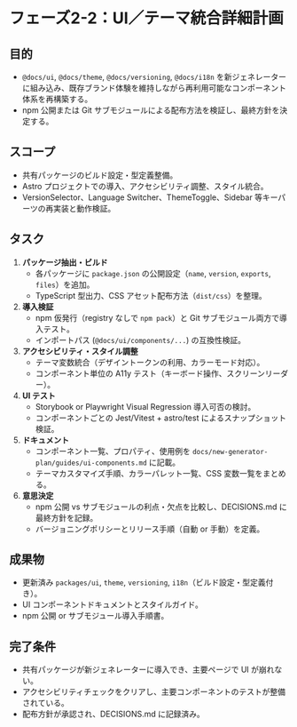 # フェーズ2-2：UI／テーマ統合詳細計画

## 目的
- `@docs/ui`, `@docs/theme`, `@docs/versioning`, `@docs/i18n` を新ジェネレーターに組み込み、既存ブランド体験を維持しながら再利用可能なコンポーネント体系を再構築する。
- npm 公開または Git サブモジュールによる配布方法を検証し、最終方針を決定する。

## スコープ
- 共有パッケージのビルド設定・型定義整備。
- Astro プロジェクトでの導入、アクセシビリティ調整、スタイル統合。
- VersionSelector、Language Switcher、ThemeToggle、Sidebar 等キーパーツの再実装と動作検証。

## タスク
1. **パッケージ抽出・ビルド**
   - 各パッケージに `package.json` の公開設定（`name`, `version`, `exports`, `files`）を追加。  
   - TypeScript 型出力、CSS アセット配布方法（`dist/css`）を整理。
2. **導入検証**
   - npm 仮発行（registry なしで `npm pack`）と Git サブモジュール両方で導入テスト。  
   - インポートパス (`@docs/ui/components/...`) の互換性検証。
3. **アクセシビリティ・スタイル調整**
   - テーマ変数統合（デザイントークンの利用、カラーモード対応）。  
   - コンポーネント単位の A11y テスト（キーボード操作、スクリーンリーダー）。
4. **UI テスト**
   - Storybook or Playwright Visual Regression 導入可否の検討。  
   - コンポーネントごとの Jest/Vitest + astro/test によるスナップショット検証。
5. **ドキュメント**
   - コンポーネント一覧、プロパティ、使用例を `docs/new-generator-plan/guides/ui-components.md` に記載。  
   - テーマカスタマイズ手順、カラーパレット一覧、CSS 変数一覧をまとめる。
6. **意思決定**
   - npm 公開 vs サブモジュールの利点・欠点を比較し、DECISIONS.md に最終方針を記録。  
   - バージョニングポリシーとリリース手順（自動 or 手動）を定義。

## 成果物
- 更新済み `packages/ui`, `theme`, `versioning`, `i18n`（ビルド設定・型定義付き）。
- UI コンポーネントドキュメントとスタイルガイド。
- npm 公開 or サブモジュール導入手順書。

## 完了条件
- 共有パッケージが新ジェネレーターに導入でき、主要ページで UI が崩れない。
- アクセシビリティチェックをクリアし、主要コンポーネントのテストが整備されている。
- 配布方針が承認され、DECISIONS.md に記録済み。 
